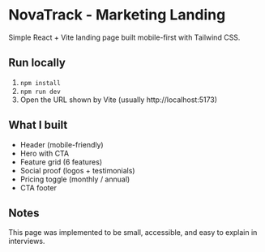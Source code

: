 # NovaTrack - Marketing Landing

Simple React + Vite landing page built mobile-first with Tailwind CSS.

## Run locally
1. `npm install`
2. `npm run dev`
3. Open the URL shown by Vite (usually http://localhost:5173)

## What I built
- Header (mobile-friendly)
- Hero with CTA
- Feature grid (6 features)
- Social proof (logos + testimonials)
- Pricing toggle (monthly / annual)
- CTA footer

## Notes
This page was implemented to be small, accessible, and easy to explain in interviews.
